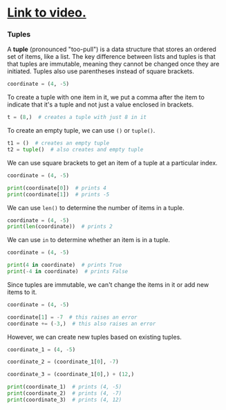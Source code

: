 # [Link to video.](https://www.youtube.com/watch?v=gXvqwSarUA0&list=PLVD25niNi0Bkrelmc-dxdpMzITt5YTBsc&index=1)

### Tuples

A **tuple** (pronounced "too-pull") is a data structure that stores an ordered set of items, like a list. The key difference between lists and tuples is that that tuples are immutable, meaning they cannot be changed once they are initiated. Tuples also use parentheses instead of square brackets.

```python
coordinate = (4, -5)
```

To create a tuple with one item in it, we put a comma after the item to indicate that it's a tuple and not just a value enclosed in brackets. 

```python
t = (8,)  # creates a tuple with just 8 in it
```

To create an empty tuple, we can use `()` or `tuple()`.

```python
t1 = ()  # creates an empty tuple
t2 = tuple()  # also creates and empty tuple
```

We can use square brackets to get an item of a tuple at a particular index.

```python
coordinate = (4, -5)

print(coordinate[0])  # prints 4
print(coordinate[1])  # prints -5
```

We can use `len()` to determine the number of items in a tuple.

```python
coordinate = (4, -5)
print(len(coordinate))  # prints 2
```

We can use `in` to determine whether an item is in a tuple.

```python
coordinate = (4, -5)

print(4 in coordinate)  # prints True
print(-4 in coordinate)  # prints False
```

Since tuples are immutable, we can't change the items in it or add new items to it.

```python
coordinate = (4, -5)

coordinate[1] = -7  # this raises an error
coordinate += (-3,)  # this also raises an error
```

However, we can create new tuples based on existing tuples.

```python
coordinate_1 = (4, -5)

coordinate_2 = (coordinate_1[0], -7)

coordinate_3 = (coordinate_1[0],) + (12,)

print(coordinate_1)  # prints (4, -5)
print(coordinate_2)  # prints (4, -7)
print(coordinate_3)  # prints (4, 12)
```
